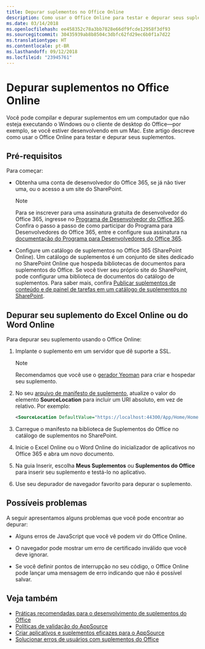 ```yaml
---
title: Depurar suplementos no Office Online
description: Como usar o Office Online para testar e depurar seus suplementos.
ms.date: 03/14/2018
ms.openlocfilehash: ee458352c78a3bb7828e66df9fcde12958f3df93
ms.sourcegitcommit: 30435939ab8b8504c3dbfc62fd29ec6b0f1a7d22
ms.translationtype: HT
ms.contentlocale: pt-BR
ms.lasthandoff: 09/12/2018
ms.locfileid: "23945761"
---
```

# <a name="debug-add-ins-in-office-online"></a>Depurar suplementos no Office Online


Você pode compilar e depurar suplementos em um computador que não esteja executando o Windows ou o cliente de desktop do Office&mdash;por exemplo, se você estiver desenvolvendo em um Mac. Este artigo descreve como usar o Office Online para testar e depurar seus suplementos. 

## <a name="prerequisites"></a>Pré-requisitos

Para começar:

- Obtenha uma conta de desenvolvedor do Office 365, se já não tiver uma, ou o acesso a um site do SharePoint.
    
  > [!NOTE]
  > Para se inscrever para uma assinatura gratuita de desenvolvedor do Office 365, ingresse no [Programa de Desenvolvedor do Office 365](https://developer.microsoft.com/office/dev-program). Confira o passo a passo de como participar do Programa para Desenvolvedores do Office 365, entre e configure sua assinatura na [documentação do Programa para Desenvolvedores do Office 365](https://docs.microsoft.com/office/developer-program/office-365-developer-program).
     
- Configure um catálogo de suplementos no Office 365 (SharePoint Online). Um catálogo de suplementos é um conjunto de sites dedicado no SharePoint Online que hospeda bibliotecas de documentos para suplementos do Office. Se você tiver seu próprio site do SharePoint, pode configurar uma biblioteca de documentos do catálogo de suplementos. Para saber mais, confira [Publicar suplementos de conteúdo e de painel de tarefas em um catálogo de suplementos no SharePoint](../publish/publish-task-pane-and-content-add-ins-to-an-add-in-catalog.md).
    

## <a name="debug-your-add-in-from-excel-online-or-word-online"></a>Depurar seu suplemento do Excel Online ou do Word Online

Para depurar seu suplemento usando o Office Online:

1. Implante o suplemento em um servidor que dê suporte a SSL.
    
    > [!NOTE]
    > Recomendamos que você use o [gerador Yeoman](https://github.com/OfficeDev/generator-office) para criar e hospedar seu suplemento.
     
2. No seu [arquivo de manifesto de suplemento](../develop/add-in-manifests.md), atualize o valor do elemento **SourceLocation** para incluir um URI absoluto, em vez de relativo. Por exemplo:
      
    ```xml
    <SourceLocation DefaultValue="https://localhost:44300/App/Home/Home.html" />
    ```
    
3. Carregue o manifesto na biblioteca de Suplementos do Office no catálogo de suplementos no SharePoint.
    
4. Inicie o Excel Online ou o Word Online do inicializador de aplicativos no Office 365 e abra um novo documento.
    
5. Na guia Inserir, escolha **Meus Suplementos** ou **Suplementos do Office** para inserir seu suplemento e testá-lo no aplicativo.
    
6. Use seu depurador de navegador favorito para depurar o suplemento.

## <a name="potential-issues"></a>Possíveis problemas    

A seguir apresentamos alguns problemas que você pode encontrar ao depurar:
    
- Alguns erros de JavaScript que você vê podem vir do Office Online.
      
- O navegador pode mostrar um erro de certificado inválido que você deve ignorar.
      
- Se você definir pontos de interrupção no seu código, o Office Online pode lançar uma mensagem de erro indicando que não é possível salvar.

## <a name="see-also"></a>Veja também

- [Práticas recomendadas para o desenvolvimento de suplementos do Office](../concepts/add-in-development-best-practices.md)
- [Políticas de validação do AppSource](https://docs.microsoft.com/office/dev/store/validation-policies)  
- [Criar aplicativos e suplementos eficazes para o AppSource](https://docs.microsoft.com/office/dev/store/create-effective-office-store-listings)  
- [Solucionar erros de usuários com suplementos do Office](testing-and-troubleshooting.md)
    
